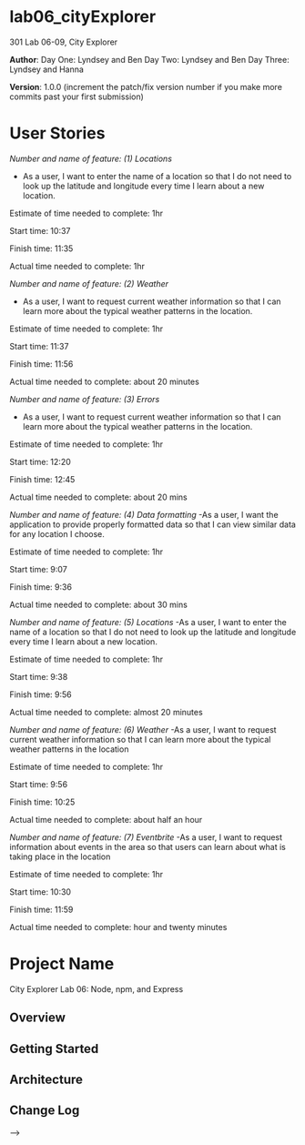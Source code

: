 # lab06_cityExplorer
301 Lab 06-09, City Explorer 

**Author**: 
Day One: Lyndsey and Ben 
Day Two: Lyndsey and Ben
Day Three: Lyndsey and Hanna

**Version**: 1.0.0 (increment the patch/fix version number if you make more commits past your first submission)

# User Stories
*Number and name of feature: (1) Locations*
- As a user, I want to enter the name of a location so that I do not need to look up the latitude and longitude every time I learn about a new location.

Estimate of time needed to complete: 1hr

Start time: 10:37

Finish time: 11:35

Actual time needed to complete: 1hr


*Number and name of feature: (2) Weather*
- As a user, I want to request current weather information so that I can learn more about the typical weather patterns in the location.

Estimate of time needed to complete: 1hr

Start time: 11:37

Finish time: 11:56

Actual time needed to complete: about 20 minutes


*Number and name of feature: (3) Errors*
- As a user, I want to request current weather information so that I can learn more about the typical weather patterns in the location.

Estimate of time needed to complete: 1hr

Start time: 12:20

Finish time: 12:45

Actual time needed to complete: about 20 mins


*Number and name of feature: (4) Data formatting*
-As a user, I want the application to provide properly formatted data so that I can view similar data for any location I choose. 

Estimate of time needed to complete: 1hr

Start time: 9:07

Finish time: 9:36

Actual time needed to complete: about 30 mins


*Number and name of feature: (5) Locations*
-As a user, I want to enter the name of a location so that I do not need to look up the latitude and longitude every time I learn about a new location.

Estimate of time needed to complete: 1hr

Start time: 9:38

Finish time: 9:56

Actual time needed to complete: almost 20 minutes



*Number and name of feature: (6) Weather*
-As a user, I want to request current weather information so that I can learn more about the typical weather patterns in the location

Estimate of time needed to complete: 1hr

Start time: 9:56

Finish time: 10:25

Actual time needed to complete: about half an hour


*Number and name of feature: (7) Eventbrite*
-As a user, I want to request information about events in the area so that users can learn about what is taking place in the location

Estimate of time needed to complete: 1hr

Start time: 10:30

Finish time: 11:59

Actual time needed to complete: hour and twenty minutes




# Project Name
City Explorer
Lab 06: Node, npm, and Express


## Overview
<!-- Provide a high level overview of what this application is and why you are building it, beyond the fact that it's an assignment for this class. (i.e. What's your problem domain?) -->

## Getting Started
<!-- What are the steps that a user must take in order to build this app on their own machine and get it running? -->

## Architecture
<!-- Provide a detailed description of the application design. What technologies (languages, libraries, etc) you're using, and any other relevant design information. -->

## Change Log
<!-- Use this area to document the iterative changes made to your application as each feature is successfully implemented. Use time stamps. Here's an examples:

01-01-2001 4:59pm - Application now has a fully-functional express server, with a GET route for the location resource.

## Credits and Collaborations
<!-- Give credit (and a link) to other people or resources that helped you build this application. -->
-->
